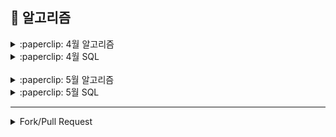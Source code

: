 ## 📌 알고리즘

<details><summary>:paperclip: 4월 알고리즘</summary>

|주차|1|2|3|4|
|:---:|:---:|:---:|:---:|:---:|
|1주차<br> (04.03 ~ 04.09)| [온라인 판매](https://www.acmicpc.net/problem/1246) | [공유기 설치](https://www.acmicpc.net/problem/2110) |[센서](https://www.acmicpc.net/problem/2212) | [입국심사](https://www.acmicpc.net/problem/3079) |
|2주차<br> (04.10 ~ 04.16)|[캐시](https://school.programmers.co.kr/learn/courses/30/lessons/17680?language=java) |[N진수 게임](https://school.programmers.co.kr/learn/courses/30/lessons/17687) |[자물쇠와 열쇠](https://school.programmers.co.kr/learn/courses/30/lessons/60059) |[합승 택시 요금](https://school.programmers.co.kr/learn/courses/30/lessons/72413)|
 |3주차<br> (04.17 ~ 04.23)|[뉴스 클러스터링](https://school.programmers.co.kr/learn/courses/30/lessons/17677) | [불량 사용자](https://school.programmers.co.kr/learn/courses/30/lessons/64064) | [보석 쇼핑](https://school.programmers.co.kr/learn/courses/30/lessons/67258)
 
 </details>
 
 
 <details><summary>:paperclip: 4월 SQL</summary>

|주차|1|2|3|
|:---:|:---:|:---:|:---:|
|2주차<br> (04.10 ~ 04.16)|[조건별로 분류하여 주문상태 출력하기](https://school.programmers.co.kr/learn/courses/30/lessons/131113?language=mysql) |[카테고리 별 도서 판매량 집계하기](https://school.programmers.co.kr/learn/courses/30/lessons/144855) |[조건에 맞는 사용자와 총 거래금액 조회하기](https://school.programmers.co.kr/learn/courses/30/lessons/164668) |
 |3주차<br> (04.17 ~ 04.23)| [오랜 기간 보호한 동물1](https://school.programmers.co.kr/learn/courses/30/lessons/59044) | [있었는데요 없었습니다](https://school.programmers.co.kr/learn/courses/30/lessons/59043) | [오랜 기간 보호한 동물2](https://school.programmers.co.kr/learn/courses/30/lessons/59411) |
 
 </details>
 
 <br>
 
 <details><summary>:paperclip: 5월 알고리즘</summary>

|주차|1|2|3|
|:---:|:---:|:---:|:---:|
|1주차<br> (04.27 ~ 05.04)| [두 큐 합 같게 만들기](https://school.programmers.co.kr/learn/courses/30/lessons/118667) | [징검다리 건너기](https://school.programmers.co.kr/learn/courses/30/lessons/64062) |[프렉탈 평면](https://www.acmicpc.net/problem/1030)

</details>


<details><summary>:paperclip: 5월 SQL</summary>

|주차|1|2|3|
|:---:|:---:|:---:|:---:|
|1주차<br> (04.27 ~ 05.04)| [즐겨찾기가 가장 많은 식당 정보 출력하기](https://school.programmers.co.kr/learn/courses/30/lessons/131123) | [대여 기록이 존재하는 자동차 리스트 구하기](https://school.programmers.co.kr/learn/courses/30/lessons/157341) |[조건에 맞는 사용자 정보 조회하기](https://school.programmers.co.kr/learn/courses/30/lessons/164670)
 

</details>


***


<details><summary>Fork/Pull Request</summary>
 
 ## 1. Fork
![image](https://user-images.githubusercontent.com/81174840/232497886-0f139681-189d-432e-bd6d-528d1eabf31e.png)
#### → Fork를 통해 개인 repository로 파일을 가져온다.

***

## 2. Pull Request

<br>

### 2-1)
![image](https://user-images.githubusercontent.com/81174840/232507340-b985f9d0-e94a-4d77-a8ca-45380d43621b.png)
#### → 개인 repository에서 m월/문제의 번호.이름/자신의 이름/문제.java 또는 readme.md

<br>

### 2-2)
![image](https://user-images.githubusercontent.com/81174840/232508131-a40c7324-f633-4312-b2d7-bac99626507f.png)

```
commit 규칙 : [문제 출처] 문제이름 / 난이도 / 걸린시간
Ex) [BOJ] 신입 사원 / 실버1 / 1h 30m

```

<br>

### 2-3)
![image](https://user-images.githubusercontent.com/81174840/232509160-69721b98-1473-4e54-8d5b-463a3c12bd64.png)
### [New Pull Request] 버튼을 누른다.

<br>

### 2-4)
![image](https://user-images.githubusercontent.com/81174840/232492654-ed0a1426-03ff-4b33-be58-380a3124faa7.png)

<br>

### 2-5)
![image](https://user-images.githubusercontent.com/81174840/232492855-4f776539-7a63-47be-a398-b2c201d86dc2.png)

<br>

### 2-6)
![image](https://user-images.githubusercontent.com/81174840/232519856-d2702039-9fea-45c5-a1a5-5247e6540c2e.png)

<br>

### 2-7)
![image](https://user-images.githubusercontent.com/81174840/232494660-cd26d67b-109e-4420-b0d2-b71a14e5440a.png)

```
본인 이름 / n월 m주차 / 문제 출처 / 문제 이름
Ex) YehJin Jung / 4월 1주차 / BOJ / 신입 사원


문제 출처(플랫폼)
[BOJ] - 백준
[PGS] - 프로그래머스
[SWEA] - 삼성SW Expert Academy
[ETC] - 그외

```
<br>

### 2-8)
![image](https://user-images.githubusercontent.com/81174840/232520581-fa80fbb4-4349-4528-a54b-d3f6586dcfc5.png)
#### → organization 에서 개인 repository에서 올린 pull Request를 볼 수 있다.
 </details>


 

